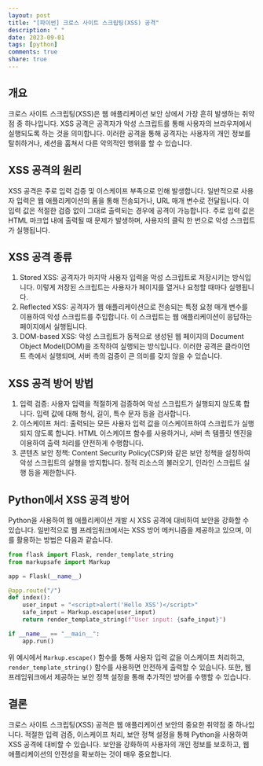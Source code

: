 ```yaml
---
layout: post
title: "[파이썬] 크로스 사이트 스크립팅(XSS) 공격"
description: " "
date: 2023-09-01
tags: [python]
comments: true
share: true
---
```


## 개요

크로스 사이트 스크립팅(XSS)은 웹 애플리케이션 보안 상에서 가장 흔히 발생하는 취약점 중 하나입니다. XSS 공격은 공격자가 악성 스크립트를 통해 사용자의 브라우저에서 실행되도록 하는 것을 의미합니다. 이러한 공격을 통해 공격자는 사용자의 개인 정보를 탈취하거나, 세션을 훔쳐서 다른 악의적인 행위를 할 수 있습니다.

## XSS 공격의 원리

XSS 공격은 주로 입력 검증 및 이스케이프 부족으로 인해 발생합니다. 일반적으로 사용자 입력은 웹 애플리케이션의 폼을 통해 전송되거나, URL 매개 변수로 전달됩니다. 이 입력 값은 적절한 검증 없이 그대로 출력되는 경우에 공격이 가능합니다. 주로 입력 값은 HTML 마크업 내에 출력될 때 문제가 발생하며, 사용자의 클릭 한 번으로 악성 스크립트가 실행됩니다.

## XSS 공격 종류

1. Stored XSS: 공격자가 마지막 사용자 입력을 악성 스크립트로 저장시키는 방식입니다. 이렇게 저장된 스크립트는 사용자가 페이지를 열거나 요청할 때마다 실행됩니다.
2. Reflected XSS: 공격자가 웹 애플리케이션으로 전송되는 특정 요청 매개 변수를 이용하여 악성 스크립트를 주입합니다. 이 스크립트는 웹 애플리케이션이 응답하는 페이지에서 실행됩니다.
3. DOM-based XSS: 악성 스크립트가 동적으로 생성된 웹 페이지의 Document Object Model(DOM)을 조작하여 실행되는 방식입니다. 이러한 공격은 클라이언트 측에서 실행되며, 서버 측의 검증이 큰 의미를 갖지 않을 수 있습니다.

## XSS 공격 방어 방법

1. 입력 검증: 사용자 입력을 적절하게 검증하여 악성 스크립트가 실행되지 않도록 합니다. 입력 값에 대해 형식, 길이, 특수 문자 등을 검사합니다.
2. 이스케이프 처리: 출력되는 모든 사용자 입력 값을 이스케이프하여 스크립트가 실행되지 않도록 합니다. HTML 이스케이프 함수를 사용하거나, 서버 측 템플릿 엔진을 이용하여 출력 처리를 안전하게 수행합니다.
3. 콘텐츠 보안 정책: Content Security Policy(CSP)와 같은 보안 정책을 설정하여 악성 스크립트의 실행을 방지합니다. 정적 리소스의 불러오기, 인라인 스크립트 실행 등을 제한합니다.

## Python에서 XSS 공격 방어

Python을 사용하여 웹 애플리케이션 개발 시 XSS 공격에 대비하여 보안을 강화할 수 있습니다. 일반적으로 웹 프레임워크에서는 XSS 방어 메커니즘을 제공하고 있으며, 이를 활용하는 방법은 다음과 같습니다.

```python
from flask import Flask, render_template_string
from markupsafe import Markup

app = Flask(__name__)

@app.route("/")
def index():
    user_input = "<script>alert('Hello XSS')</script>"
    safe_input = Markup.escape(user_input)
    return render_template_string(f"User input: {safe_input}")

if __name__ == "__main__":
    app.run()
```

위 예시에서 `Markup.escape()` 함수를 통해 사용자 입력 값을 이스케이프 처리하고, `render_template_string()` 함수를 사용하면 안전하게 출력할 수 있습니다. 또한, 웹 프레임워크에서 제공하는 보안 정책 설정을 통해 추가적인 방어를 수행할 수 있습니다.

## 결론

크로스 사이트 스크립팅(XSS) 공격은 웹 애플리케이션 보안의 중요한 취약점 중 하나입니다. 적절한 입력 검증, 이스케이프 처리, 보안 정책 설정을 통해 Python을 사용하여 XSS 공격에 대비할 수 있습니다. 보안을 강화하여 사용자의 개인 정보를 보호하고, 웹 애플리케이션의 안전성을 확보하는 것이 매우 중요합니다.